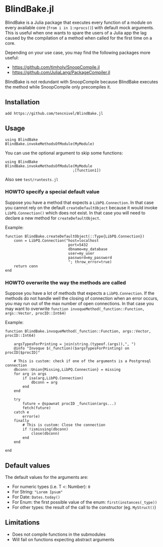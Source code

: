 # BlindBake.jl

BlindBake is a Julia package that executes every function of a module on every
available core (`from i in 1:nprocs()`) with default mock arguments.
This is useful when one wants to spare the users of a Julia app the lag caused by the compilation of a method when called for the first time on a core.

Depending on your use case, you may find the following packages more useful:

  * https://github.com/timholy/SnoopCompile.jl
  * https://github.com/JuliaLang/PackageCompiler.jl

BlindBake is not redundant with SnoopCompile because BlindBake executes the method while SnoopCompile only precompiles it.

## Installation

`add https://github.com/tencnivel/BlindBake.jl`

## Usage


```
using BlindBake
BlindBake.invokeMethodsOfModule(MyModule)
```

You can use the optional argument to skip some functions:

```
using BlindBake
BlindBake.invokeMethodsOfModule(MyModule
                               ;[function1])
```

Also see `test/runtests.jl`

### HOWTO specify a special default value

Suppose you have a method that expects a `LibPQ.Connection`. In that case you cannot rely on the default `createDefaultObject` because it would invoke
`LibPQ.Connection()` which does not exist.
In that case you will need to declare a new method for `createDefaultObject`.

Example:
```
function BlindBake.createDefaultObject(::Type{LibPQ.Connection})
    conn = LibPQ.Connection("host=localhost
                             port=5432
                             dbname=my_database
                             user=my_user
                             password=my_password
                             "; throw_error=true)
    return conn
end
```

### HOWTO overwrite the way the methods are called

Suppose you have a lot of methods that expects a `LibPQ.Connection`. If the
methods do not handle well the closing of connection when an error occurs, you
may run out of the max number of open connections. In that case you may want to
overwrite `function invoqueMethod(_function::Function, args::Vector, procID::Int64)`

Example:
```
function BlindBake.invoqueMethod(_function::Function, args::Vector, procID::Int64)

    argsTypesForPrinting = join(string.(typeof.(args)),", ")
    @info "Invoque $(_function)($argsTypesForPrinting) on procID[$procID]"

    # This is custom: check if one of the arguments is a Postgresql connection
    dbconn::Union{Missing,LibPQ.Connection} = missing
    for arg in args
        if isa(arg,LibPQ.Connection)
            dbconn = arg
        end
    end

    try
        future = @spawnat procID _function(args...)
        fetch(future)
    catch e
        error(e)
    finally
        # This is custom: Close the connection
        if !ismissing(dbconn)
            close(dbconn)
        end
    end

end
```


## Default values

The default values for the arguments are:

  * For numeric types (i.e. T <: Number): `0`
  * For String: `"Lorem Ipsum"`
  * For Date: `Dates.today()`
  * For Enum: the first possible value of the enum: `first(instances(_type))`
  * For other types: the result of the call to the constructor (eg. `MyStruct()`)

## Limitations

 * Does not compile functions in the submodules
 * Will fail on functions expecting abstract arguments
